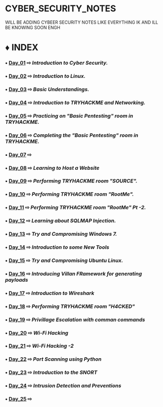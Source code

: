 # CYBER_SECURITY_NOTES
WILL BE ADDING CYBEER SECURITY NOTES LIKE EVERYTHING IK AND ILL BE KNOWING SOON ENGH

# ♦ INDEX

### • [Day_01](https://github.com/Izumi0XD/CYBER_SECURITY_NOTES/tree/main/DAY_01) ⇨ ***Introduction to Cyber Security.***

### • [Day_02](https://github.com/Izumi0XD/CYBER_SECURITY_NOTES/tree/main/DAY_02) ⇨ ***Introduction to Linux.***

### • [Day_03](https://github.com/Izumi0XD/CYBER_SECURITY_NOTES/tree/main/DAY_03) ⇨ ***Basic Understandings.***

### • [Day_04](https://github.com/Izumi0XD/CYBER_SECURITY_NOTES/tree/main/DAY_04) ⇨ ***Introduction to TRYHACKME and Networking.***

### • [Day_05](https://github.com/Izumi0XD/CYBER_SECURITY_NOTES/tree/main/DAY_05) ⇨ ***Practicing on "Basic Pentesting" room in TRYHACKME.***

### • [Day_06](https://github.com/Izumi0XD/CYBER_SECURITY_NOTES/tree/main/DAY_06) ⇨ ***Completing the "Basic Pentesting" room in TRYHACKME.***

### • [Day_07](https://github.com/Izumi0XD/CYBER_SECURITY_NOTES/tree/main/DAY_07) ⇨

### • [Day_08](https://github.com/Izumi0XD/CYBER_SECURITY_NOTES/tree/main/DAY_08) ⇨ ***Learning to Host a Website***

### • [Day_09](https://github.com/Izumi0XD/CYBER_SECURITY_NOTES/tree/main/DAY_09) ⇨ ***Performing TRYHACKME room "SOURCE".***

### • [Day_10](https://github.com/Izumi0XD/CYBER_SECURITY_NOTES/tree/main/DAY_10) ⇨ ***Performing TRYHACKME room "RootMe".***

### • [Day_11](https://github.com/Izumi0XD/CYBER_SECURITY_NOTES/tree/main/DAY_11) ⇨ ***Performing TRYHACKME room "RootMe" Pt -2.***

### • [Day_12](https://github.com/Izumi0XD/CYBER_SECURITY_NOTES/tree/main/DAY_12) ⇨ ***Learning about SQLMAP Injection.***

### • [Day_13](https://github.com/Izumi0XD/CYBER_SECURITY_NOTES/tree/main/DAY_13) ⇨ ***Try and Compromising Windows 7.***

### • [Day_14](https://github.com/Izumi0XD/CYBER_SECURITY_NOTES/tree/main/DAY_14) ⇨ ***Introduction to some New Tools***

### • [Day_15](https://github.com/Izumi0XD/CYBER_SECURITY_NOTES/tree/main/DAY_15) ⇨ ***Try and Compromising Ubuntu Linux.***

### • [Day_16](https://github.com/Izumi0XD/CYBER_SECURITY_NOTES/tree/main/DAY_16) ⇨ ***Introducing Villan FRamework for generating payloads***

### • [Day_17](https://github.com/Izumi0XD/CYBER_SECURITY_NOTES/tree/main/DAY_17) ⇨ ***Introduction to Wireshark***

### • [Day_18](https://github.com/Izumi0XD/CYBER_SECURITY_NOTES/tree/main/DAY_18) ⇨ ***Performing TRYHACKME room "H4CKED"***

### • [Day_19](https://github.com/Izumi0XD/CYBER_SECURITY_NOTES/tree/main/DAY_19) ⇨ ***Privillage Escalation with comman commands***

### • [Day_20](https://github.com/Izumi0XD/CYBER_SECURITY_NOTES/tree/main/DAY_20) ⇨ ***Wi-Fi Hacking***

### • [Day_21](https://github.com/Izumi0XD/CYBER_SECURITY_NOTES/tree/main/DAY_21) ⇨ ***Wi-Fi Hacking -2***

### • [Day_22](https://github.com/Izumi0XD/CYBER_SECURITY_NOTES/tree/main/DAY_22) ⇨ ***Port Scanning using Python***

### • [Day_23](https://github.com/Izumi0XD/CYBER_SECURITY_NOTES/tree/main/DAY_23) ⇨ ***Introduction to the SNORT***

### • [Day_24](https://github.com/Izumi0XD/CYBER_SECURITY_NOTES/tree/main/DAY_24) ⇨ ***Intrusion Detection and Preventions***

### • [Day_25](https://github.com/Izumi0XD/CYBER_SECURITY_NOTES/tree/main/DAY_25) ⇨
